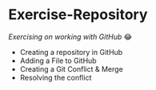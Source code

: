 # Exercise-Repository
*Exercising on working with GitHub* :joy:

- Creating a repository in GitHub
- Adding a File to GitHub
- Creating a Git Conflict & Merge
- Resolving the conflict

[^1]:==*SoftUni*==
